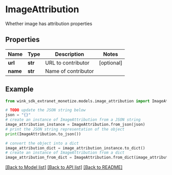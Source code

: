 # ImageAttribution

Whether image has attribution properties

## Properties

Name | Type | Description | Notes
------------ | ------------- | ------------- | -------------
**url** | **str** | URL to contributor | [optional] 
**name** | **str** | Name of contributor | 

## Example

```python
from wink_sdk_extranet_monetize.models.image_attribution import ImageAttribution

# TODO update the JSON string below
json = "{}"
# create an instance of ImageAttribution from a JSON string
image_attribution_instance = ImageAttribution.from_json(json)
# print the JSON string representation of the object
print(ImageAttribution.to_json())

# convert the object into a dict
image_attribution_dict = image_attribution_instance.to_dict()
# create an instance of ImageAttribution from a dict
image_attribution_from_dict = ImageAttribution.from_dict(image_attribution_dict)
```
[[Back to Model list]](../README.md#documentation-for-models) [[Back to API list]](../README.md#documentation-for-api-endpoints) [[Back to README]](../README.md)



